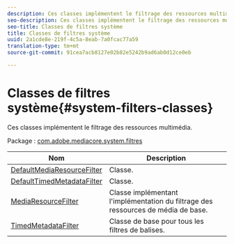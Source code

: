 ```yaml
---
description: Ces classes implémentent le filtrage des ressources multimédia.
seo-description: Ces classes implémentent le filtrage des ressources multimédia.
seo-title: Classes de filtres système
title: Classes de filtres système
uuid: 2a1cde8e-219f-4c5a-8eab-7a0fcac77a59
translation-type: tm+mt
source-git-commit: 91cea7acb8127e02b82e5242b9ad6ab0d12ce0eb

---
```



# Classes de filtres système{#system-filters-classes}

Ces classes implémentent le filtrage des ressources multimédia.

Package : [com.adobe.mediacore.system.filtres](https://help.adobe.com/en_US/primetime/api/psdk/asdoc-dhls_1.4/com/adobe/mediacore/system/filters/package-detail.html)

| Nom | Description |
|---|---|
| [DefaultMediaResourceFilter](https://help.adobe.com/en_US/primetime/api/psdk/asdoc-dhls_1.4/com/adobe/mediacore/system/filters/DefaultMediaResourceFilter.html) | Classe. |
| [DefaultTimedMetadataFilter](https://help.adobe.com/en_US/primetime/api/psdk/asdoc-dhls_1.4/com/adobe/mediacore/system/filters/DefaultTimedMetadataFilter.html) | Classe. |
| [MediaResourceFilter](https://help.adobe.com/en_US/primetime/api/psdk/asdoc-dhls_1.4/com/adobe/mediacore/system/filters/MediaResourceFilter.html) | Classe implémentant l&#39;implémentation du filtrage des ressources de média de base. |
| [TimedMetadataFilter](https://help.adobe.com/en_US/primetime/api/psdk/asdoc-dhls_1.4/com/adobe/mediacore/system/filters/TimedMetadataFilter.html) | Classe de base pour tous les filtres de balises. |